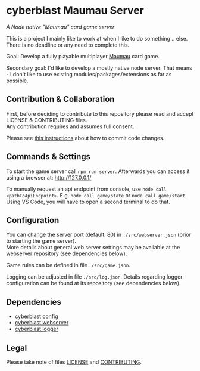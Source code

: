 # cyberblast Maumau Server

_A Node native "Maumau" card game server_

This is a project I mainly like to work at when I like to do something .. else. There is no deadline or any need to complete this.

Goal: Develop a fully playable multiplayer [Maumau](https://en.wikipedia.org/wiki/Mau-Mau_(card_game)) card game.

Secondary goal: I'd like to develop a mostly native node server. That means - I don't like to use existing modules/packages/extensions as far as possible.

## Contribution & Collaboration

First, before deciding to contribute to this repository please read and accept LICENSE & CONTRIBUTING files.  
Any contribution requires and assumes full consent.

Please see [this instructions](https://github.com/cyberblast/MaumauServer/wiki/Contribution-&-Collaboration) about how to commit code changes.

## Commands & Settings

To start the game server call `npm run server`. Afterwards you can access it using a browser at: http://127.0.0.1/

To manually request an api endpoint from console, use `node call <pathToApiEndpoint>`. E.g. `node call game/state` or `node call game/start`.  
Using VS Code, you will have to open a second terminal to do that. 

## Configuration

You can change the server port (default: 80) in `./src/webserver.json` (prior to starting the game server).  
More details about general web server settings may be available at the webserver repository (see dependencies below).

Game rules can be defined in file `./src/game.json`.

Logging can be adjusted in file `./src/log.json`.
Details regarding logger configuration can be found at its repository (see dependencies below).

## Dependencies

* [cyberblast config](https://github.com/cyberblast/config)
* [cyberblast webserver](https://github.com/cyberblast/WebServer)
* [cyberblast logger](https://github.com/cyberblast/logger)

## Legal

Please take note of files [LICENSE](https://raw.githubusercontent.com/cyberblast/MaumauServer/master/LICENSE) and [CONTRIBUTING](https://raw.githubusercontent.com/cyberblast/MaumauServer/master/CONTRIBUTING).
